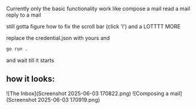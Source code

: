 Currently only the basic functionality work
like compose a mail
read a mail
reply to a mail

still gotta figure how to fix the scroll bar (click 'l')
and a LOTTTT MORE

replace the credential.json with yours and

```bash
go run .
```

and wait till it starts

## how it looks:

![The Inbox](Screenshot 2025-06-03 170822.png)
![Composing a mail](Screenshot 2025-06-03 170919.png)
